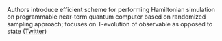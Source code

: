 
Authors introduce efficient scheme for performing Hamiltonian simulation on programmable near-term quantum computer based on randomized sampling approach; focuses on T-evolution of observable as opposed to state ([Twitter](https://twitter.com/JoshuahHeath/status/1352299338421121025))
